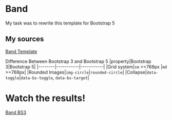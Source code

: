 # Band

My task was to rewrite this template for Bootstrap 5

## My sources

[Band Template](https://www.w3schools.com/bootstrap/bootstrap_theme_band.asp)

Difference Between Bootstrap 3 and Bootstrap 5
|property|Bootstrap 3|Bootstrap 5|
|--------|-----------|-----------|
|Grid system|`sm` >=768px |`md` >=768px|
|Rounded Images|`img-circle`|`rounded-circle`|
|Collapse|`data-toggle`|`data-bs-toggle`, `data-bs-target`|

# Watch the results!

[Band BS3](./BS3%20Band.html)
